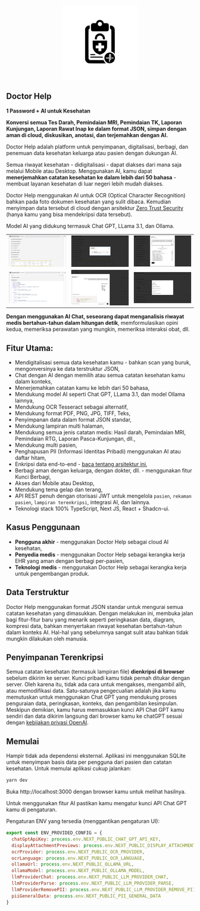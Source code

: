 <p align="center">
    <img width="200" src="public/img/doctor-dok-logo.svg" />
</p>

## Doctor Help

**1 Password + AI untuk Kesehatan**

**Konversi semua Tes Darah, Pemindaian MRI, Pemindaian TK, Laporan Kunjungan, Laporan Rawat Inap ke dalam format JSON, simpan dengan aman di cloud, diskusikan, anotasi, dan terjemahkan dengan AI.**

Doctor Help adalah platform untuk penyimpanan, digitalisasi, berbagi, dan penemuan data kesehatan keluarga atau pasien dengan dukungan AI.

Semua riwayat kesehatan - didigitalisasi - dapat diakses dari mana saja melalui Mobile atau Desktop. Menggunakan AI, kamu dapat **menerjemahkan catatan kesehatan ke dalam lebih dari 50 bahasa** - membuat layanan kesehatan di luar negeri lebih mudah diakses.

Doctor Help menggunakan AI untuk OCR (Optical Character Recognition) bahkan pada foto dokumen kesehatan yang sulit dibaca. Kemudian menyimpan data tersebut di cloud dengan arsitektur [Zero Trust Security](https://github.com/CatchTheTornado/doctor-help/issues/65) (hanya kamu yang bisa mendekripsi data tersebut).

Model AI yang didukung termasuk Chat GPT, LLama 3.1, dan Ollama.

<table>
    <tr>
        <td>
            <a href="readme-assets/screen0.png"><img src="readme-assets/screen0.png" alt="Contoh tampilan rekaman" /></a>
        </td>
        <td>
            <a href="readme-assets/screen1.png"><img src="readme-assets/screen1.png" alt="Dukungan multi pasien" /></a>
        </td>
        <td>
            <a href="readme-assets/screen2.png"><img src="readme-assets/screen2.png" alt="Menambahkan data kesehatan dalam format apa pun" /></a>
        </td>
    </tr>
    <tr>
        <td>
            <a href="readme-assets/screen3.png"><img src="readme-assets/screen3.png" alt="Pemeriksaan menjadi digital" /></a>
        </td>
        <td>
            <a href="readme-assets/screen4.png"><img src="readme-assets/screen4.png" alt="AI digunakan untuk OCR data" /></a>
        </td>
        <td>
            <a href="readme-assets/screen5.png"><img src="readme-assets/screen5.png" alt="Fitur AI" /></a>
        </td>
    </tr>
</table>

**Dengan menggunakan AI Chat, seseorang dapat menganalisis riwayat medis bertahun-tahun dalam hitungan detik**, memformulasikan opini kedua, memeriksa perawatan yang mungkin, memeriksa interaksi obat, dll.

## Fitur Utama:

- Mendigitalisasi semua data kesehatan kamu - bahkan scan yang buruk, mengonversinya ke data terstruktur JSON,
- Chat dengan AI dengan memilih atau semua catatan kesehatan kamu dalam konteks,
- Menerjemahkan catatan kamu ke lebih dari 50 bahasa,
- Mendukung model AI seperti Chat GPT, LLama 3.1, dan model Ollama lainnya,
- Mendukung OCR Tesseract sebagai alternatif,
- Mendukung format PDF, PNG, JPG, TIFF, Teks,
- Penyimpanan data dalam format JSON standar,
- Mendukung lampiran multi halaman,
- Mendukung semua jenis catatan medis: Hasil darah, Pemindaian MRI, Pemindaian RTG, Laporan Pasca-Kunjungan, dll.,
- Mendukung multi pasien,
- Penghapusan PII (Informasi Identitas Pribadi) menggunakan AI atau daftar hitam,
- Enkripsi data end-to-end - [baca tentang arsitektur ini](https://github.com/CatchTheTornado/doctor-help/issues/65),
- Berbagi aman dengan keluarga, dengan dokter, dll. - menggunakan fitur Kunci Berbagi,
- Akses dari Mobile atau Desktop,
- Mendukung tema gelap dan terang,
- API REST penuh dengan otorisasi JWT untuk mengelola `pasien`, `rekaman pasien`, `lampiran terenkripsi`, integrasi AI, dan lainnya.
- Teknologi stack 100% TypeScript, Next JS, React + Shadcn-ui.

## Kasus Penggunaan
- **Pengguna akhir** - menggunakan Doctor Help sebagai cloud AI kesehatan,
- **Penyedia medis** - menggunakan Doctor Help sebagai kerangka kerja EHR yang aman dengan berbagi per-pasien,
- **Teknologi medis** - menggunakan Doctor Help sebagai kerangka kerja untuk pengembangan produk.

## Data Terstruktur

Doctor Help menggunakan format JSON standar untuk mengurai semua catatan kesehatan yang dimasukkan. Dengan melakukan ini, membuka jalan bagi fitur-fitur baru yang menarik seperti peringkasan data, diagram, kompresi data, bahkan menyertakan riwayat kesehatan bertahun-tahun dalam konteks AI. Hal-hal yang sebelumnya sangat sulit atau bahkan tidak mungkin dilakukan oleh manusia.

## Penyimpanan Terenkripsi

Semua catatan kesehatan (termasuk lampiran file) **dienkripsi di browser** sebelum dikirim ke server. Kunci pribadi kamu tidak pernah ditukar dengan server. Oleh karena itu, tidak ada cara untuk mengakses, mengambil alih, atau memodifikasi data. Satu-satunya pengecualian adalah jika kamu memutuskan untuk menggunakan Chat GPT yang mendukung proses penguraian data, peringkasan, konteks, dan pengambilan kesimpulan. Meskipun demikian, kamu harus memasukkan kunci API Chat GPT kamu sendiri dan data dikirim langsung dari browser kamu ke chatGPT sesuai dengan [kebijakan privasi OpenAI](https://openai.com/pl-PL/policies/eu-privacy-policy/).

## Memulai

Hampir tidak ada dependensi eksternal. Aplikasi ini menggunakan SQLite untuk menyimpan basis data per pengguna dari pasien dan catatan kesehatan. Untuk memulai aplikasi cukup jalankan:

```bash
yarn dev
```

Buka http://localhost:3000 dengan browser kamu untuk melihat hasilnya.

Untuk menggunakan fitur AI pastikan kamu mengatur kunci API Chat GPT kamu di pengaturan.

Pengaturan ENV yang tersedia (menggantikan pengaturan UI):

```js
export const ENV_PROVIDED_CONFIG = {
  chatGptApiKey: process.env.NEXT_PUBLIC_CHAT_GPT_API_KEY,
  displayAttachmentPreviews: process.env.NEXT_PUBLIC_DISPLAY_ATTACHMENT_PREVIEWS,
  ocrProvider: process.env.NEXT_PUBLIC_OCR_PROVIDER,
  ocrLanguage: process.env.NEXT_PUBLIC_OCR_LANGUAGE,
  ollamaUrl: process.env.NEXT_PUBLIC_OLLAMA_URL,
  ollamaModel: process.env.NEXT_PUBLIC_OLLAMA_MODEL,
  llmProviderChat: process.env.NEXT_PUBLIC_LLM_PROVIDER_CHAT,
  llmProviderParse: process.env.NEXT_PUBLIC_LLM_PROVIDER_PARSE,
  llmProviderRemovePII: process.env.NEXT_PUBLIC_LLM_PROVIDER_REMOVE_PII,
  piiGeneralData: process.env.NEXT_PUBLIC_PII_GENERAL_DATA
}
```
